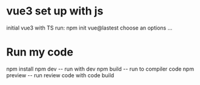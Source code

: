# vue3 set up with js

initial vue3 with TS
run: npm init vue@lastest
choose an options
...


# Run my code
npm install 
npm dev -- run with dev
npm build -- run to compiler code
npm preview -- run review code with code build
